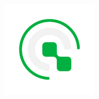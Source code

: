 <p align="center">

<p align="center">
  <a href="https://github.com/qbitdynamics">
    <img src="../art/logo-qbit.png" alt="QBIT" width="300">
  </a>
</p>

</p>